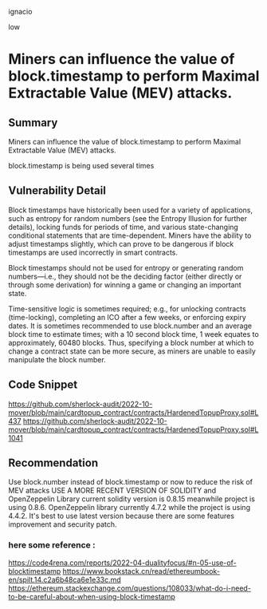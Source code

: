 ignacio

low

# Miners can influence the value of block.timestamp to perform Maximal Extractable Value (MEV) attacks.

## Summary 
Miners can influence the value of block.timestamp to perform Maximal Extractable Value (MEV) attacks.

block.timestamp is being used several times

## Vulnerability Detail

Block timestamps have historically been used for a variety of applications, such as entropy for random numbers (see the Entropy Illusion for further details), locking funds for periods of time, and various state-changing conditional statements that are time-dependent. Miners have the ability to adjust timestamps slightly, which can prove to be dangerous if block timestamps are used incorrectly in smart contracts.

Block timestamps should not be used for entropy or generating random numbers—i.e., they should not be the deciding factor (either directly or through some derivation) for winning a game or changing an important state.

Time-sensitive logic is sometimes required; e.g., for unlocking contracts (time-locking), completing an ICO after a few weeks, or enforcing expiry dates. It is sometimes recommended to use block.number and an average block time to estimate times; with a 10 second block time, 1 week equates to approximately, 60480 blocks. Thus, specifying a block number at which to change a contract state can be more secure, as miners are unable to easily manipulate the block number.


## Code Snippet


https://github.com/sherlock-audit/2022-10-mover/blob/main/cardtopup_contract/contracts/HardenedTopupProxy.sol#L437
https://github.com/sherlock-audit/2022-10-mover/blob/main/cardtopup_contract/contracts/HardenedTopupProxy.sol#L1041

## Recommendation
Use block.number instead of  block.timestamp or now to reduce the risk of
MEV attacks 
USE A MORE RECENT VERSION OF SOLIDITY and OpenZeppelin Library
current solidity version is 0.8.15 meanwhile project is using 0.8.6.
OpenZeppelin library currently 4.7.2 while the project is using 4.4.2.
It's best to use latest version because there are some features improvement and security patch.



### here some reference :
https://code4rena.com/reports/2022-04-dualityfocus/#n-05-use-of-blocktimestamp
https://www.bookstack.cn/read/ethereumbook-en/spilt.14.c2a6b48ca6e1e33c.md
https://ethereum.stackexchange.com/questions/108033/what-do-i-need-to-be-careful-about-when-using-block-timestamp